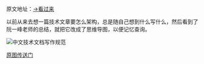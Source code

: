 原文地址：[→看过来](https://github.com/ruanyf/document-style-guide)

以前从来去想一篇技术文章要怎么架构，总是随自己想到什么写什么，然后看到了阮一峰老师的总结，就把它改成了思维导图，以便记忆查询。

![中文技术文档写作规范](http://upload-images.jianshu.io/upload_images/1727565-a07e07f5691f0e14.png?imageMogr2/auto-orient/strip%7CimageView2/2/w/1240)

[原图传送门](http://opohu5hxr.bkt.clouddn.com/%E4%B8%AD%E6%96%87%E6%8A%80%E6%9C%AF%E6%96%87%E6%A1%A3%E5%86%99%E4%BD%9C%E8%A7%84%E8%8C%83-20170427.png)